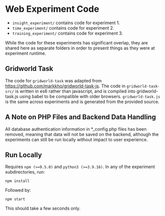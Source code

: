 # Web Experiment Code
* `insight_experiment/` contains code for experiment 1.  
* `time_experiment/` contains code for experiment 2.   
* `training_experiment/` contains code for experiment 3.   

While the code for these experiments has significant overlap, they are shared here as separate folders in order to present things as they were at experiment runtime. 

## Gridworld Task
The code for `gridworld-task` was adapted from https://github.com/markkho/gridworld-task-js. The code in `gridworld-task-src/` is written in es6 rather than javascript, and is compiled into gridworld-task.js using babel to be compatible with older browsers. `gridworld-task.js` is the same across experiments and is generated from the provided source. 

## A Note on PHP Files and Backend Data Handling
All database authentication information in *_config.php files has been removed, meaning that data will not be saved on the backend, although the experiments can still be run locally without impact to user experience.

## Run Locally
Requires `npm (>=9.5.0)` and `python3 (>=3.9.16)`. In any of the experiment subdirectories, run:
```
npm install
```
Followed by:
```
npm start
```
This should take a few seconds only.
